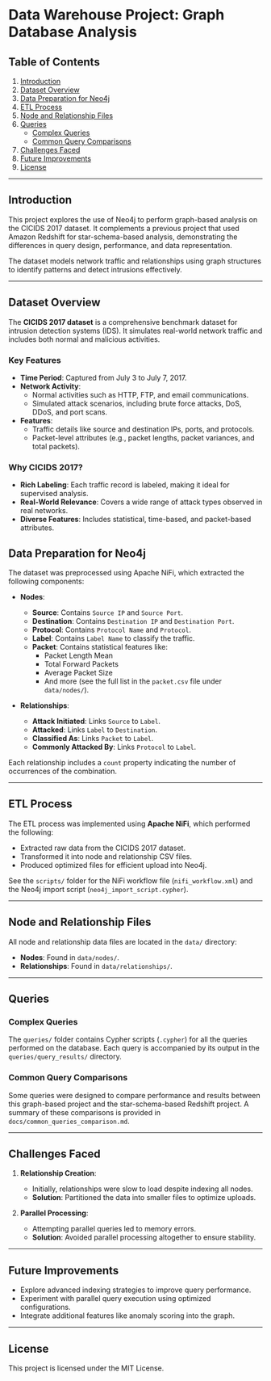 # Data Warehouse Project: Graph Database Analysis

## Table of Contents
1. [Introduction](#introduction)
2. [Dataset Overview](#dataset-overview)
3. [Data Preparation for Neo4j ](#Data-Preparation-for-Neo4j)
4. [ETL Process](#etl-process)
5. [Node and Relationship Files](#node-and-relationship-files)
6. [Queries](#queries)
    - [Complex Queries](#complex-queries)
    - [Common Query Comparisons](#common-query-comparisons)
7. [Challenges Faced](#challenges-faced)
8. [Future Improvements](#future-improvements)
9. [License](#license)

---

## Introduction
This project explores the use of Neo4j to perform graph-based analysis on the CICIDS 2017 dataset. It complements a previous project that used Amazon Redshift for star-schema-based analysis, demonstrating the differences in query design, performance, and data representation.

The dataset models network traffic and relationships using graph structures to identify patterns and detect intrusions effectively.

---

## Dataset Overview
The **CICIDS 2017 dataset** is a comprehensive benchmark dataset for intrusion detection systems (IDS). It simulates real-world network traffic and includes both normal and malicious activities.

### **Key Features**
- **Time Period**: Captured from July 3 to July 7, 2017.
- **Network Activity**:
  - Normal activities such as HTTP, FTP, and email communications.
  - Simulated attack scenarios, including brute force attacks, DoS, DDoS, and port scans.
- **Features**: 
  - Traffic details like source and destination IPs, ports, and protocols.
  - Packet-level attributes (e.g., packet lengths, packet variances, and total packets).

### **Why CICIDS 2017?**
- **Rich Labeling**: Each traffic record is labeled, making it ideal for supervised analysis.
- **Real-World Relevance**: Covers a wide range of attack types observed in real networks.
- **Diverse Features**: Includes statistical, time-based, and packet-based attributes.

## Data Preparation for Neo4j
The dataset was preprocessed using Apache NiFi, which extracted the following components:
- **Nodes**:
  - **Source**: Contains `Source IP` and `Source Port`.
  - **Destination**: Contains `Destination IP` and `Destination Port`.
  - **Protocol**: Contains `Protocol Name` and `Protocol`.
  - **Label**: Contains `Label Name` to classify the traffic.
  - **Packet**: Contains statistical features like:
    - Packet Length Mean
    - Total Forward Packets
    - Average Packet Size
    - And more (see the full list in the `packet.csv` file under `data/nodes/`).

- **Relationships**:
  - **Attack Initiated**: Links `Source` to `Label`.
  - **Attacked**: Links `Label` to `Destination`.
  - **Classified As**: Links `Packet` to `Label`.
  - **Commonly Attacked By**: Links `Protocol` to `Label`.

Each relationship includes a `count` property indicating the number of occurrences of the combination.

---

## ETL Process
The ETL process was implemented using **Apache NiFi**, which performed the following:
- Extracted raw data from the CICIDS 2017 dataset.
- Transformed it into node and relationship CSV files.
- Produced optimized files for efficient upload into Neo4j.

See the `scripts/` folder for the NiFi workflow file (`nifi_workflow.xml`) and the Neo4j import script (`neo4j_import_script.cypher`).

---

## Node and Relationship Files
All node and relationship data files are located in the `data/` directory:
- **Nodes**: Found in `data/nodes/`.
- **Relationships**: Found in `data/relationships/`.

---

## Queries
### Complex Queries
The `queries/` folder contains Cypher scripts (`.cypher`) for all the queries performed on the database. Each query is accompanied by its output in the `queries/query_results/` directory.

### Common Query Comparisons
Some queries were designed to compare performance and results between this graph-based project and the star-schema-based Redshift project. A summary of these comparisons is provided in `docs/common_queries_comparison.md`.

---

## Challenges Faced
1. **Relationship Creation**:
   - Initially, relationships were slow to load despite indexing all nodes.
   - **Solution**: Partitioned the data into smaller files to optimize uploads.

2. **Parallel Processing**:
   - Attempting parallel queries led to memory errors.
   - **Solution**: Avoided parallel processing altogether to ensure stability.

---

## Future Improvements
- Explore advanced indexing strategies to improve query performance.
- Experiment with parallel query execution using optimized configurations.
- Integrate additional features like anomaly scoring into the graph.

---

## License
This project is licensed under the MIT License.

